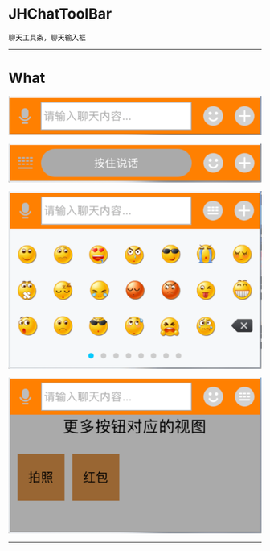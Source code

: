 # JHChatToolBar
聊天工具条，聊天输入框

---

# What
![image](https://github.com/xjh093/JHChatToolBar/blob/master/image/1.png)

![image](https://github.com/xjh093/JHChatToolBar/blob/master/image/2.png)

![image](https://github.com/xjh093/JHChatToolBar/blob/master/image/3.png)

![image](https://github.com/xjh093/JHChatToolBar/blob/master/image/4.png)

---
